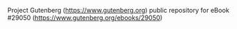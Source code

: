 Project Gutenberg (https://www.gutenberg.org) public repository for eBook #29050 (https://www.gutenberg.org/ebooks/29050)
